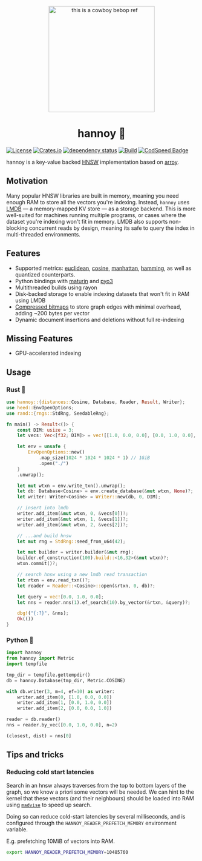 <p align="center"><img width="280px" title="this is a cowboy bebop ref" src="assets/hanoi_new.png"></a>
<h1 align="center">hannoy 🗼</h1>

[![License](https://img.shields.io/badge/license-MIT-green)](LICENSE)
[![Crates.io](https://img.shields.io/crates/v/hannoy)](https://crates.io/crates/hannoy)
[![dependency status](https://deps.rs/repo/github/nnethercott/hannoy/status.svg)](https://deps.rs/repo/github/nnethercott/hannoy)
[![Build](https://github.com/nnethercott/hannoy/actions/workflows/rust.yml/badge.svg?event=pull_request)](https://github.com/nnethercott/hannoy/actions/workflows/rust.yml)
[![CodSpeed Badge](https://img.shields.io/endpoint?url=https://codspeed.io/badge.json)](https://codspeed.io/nnethercott/hannoy)

hannoy is a key-value backed [HNSW](https://www.pinecone.io/learn/series/faiss/hnsw/) implementation based on [arroy](https://github.com/meilisearch/arroy).

## Motivation
Many popular HNSW libraries are built in memory, meaning you need enough RAM to store all the vectors you're indexing. Instead, `hannoy` uses [LMDB](https://en.wikipedia.org/wiki/Lightning_Memory-Mapped_Database) — a memory-mapped KV store — as a storage backend. This is more well-suited for machines running multiple programs, or cases where the dataset you're indexing won't fit in memory. LMDB also supports non-blocking concurrent reads by design, meaning its safe to query the index in multi-threaded environments.

## Features
- Supported metrics: [euclidean](https://en.wikipedia.org/wiki/Euclidean_distance#:~:text=In%20mathematics%2C%20the%20Euclidean%20distance,occasionally%20called%20the%20Pythagorean%20distance.), [cosine](https://en.wikipedia.org/wiki/Cosine_similarity#Cosine_distance), [manhattan](https://en.wikipedia.org/wiki/Taxicab_geometry), [hamming](https://en.wikipedia.org/wiki/Hamming_distance), as well as quantized counterparts.
- Python bindings with [maturin](https://github.com/PyO3/maturin) and [pyo3](https://github.com/PyO3/pyo3) 
- Multithreaded builds using rayon
- Disk-backed storage to enable indexing datasets that won't fit in RAM using LMDB
- [Compressed bitmaps](https://github.com/RoaringBitmap/roaring-rs) to store graph edges with minimal overhead, adding ~200 bytes per vector
- Dynamic document insertions and deletions without full re-indexing

## Missing Features
- GPU-accelerated indexing

## Usage
### Rust 🦀
```rust
use hannoy::{distances::Cosine, Database, Reader, Result, Writer};
use heed::EnvOpenOptions;
use rand::{rngs::StdRng, SeedableRng};

fn main() -> Result<()> {
    const DIM: usize = 3;
    let vecs: Vec<[f32; DIM]> = vec![[1.0, 0.0, 0.0], [0.0, 1.0, 0.0], [0.0, 0.0, 1.0]];

    let env = unsafe {
        EnvOpenOptions::new()
            .map_size(1024 * 1024 * 1024 * 1) // 1GiB
            .open("./")
    }
    .unwrap();

    let mut wtxn = env.write_txn().unwrap();
    let db: Database<Cosine> = env.create_database(&mut wtxn, None)?;
    let writer: Writer<Cosine> = Writer::new(db, 0, DIM);

    // insert into lmdb
    writer.add_item(&mut wtxn, 0, &vecs[0])?;
    writer.add_item(&mut wtxn, 1, &vecs[1])?;
    writer.add_item(&mut wtxn, 2, &vecs[2])?;

    // ...and build hnsw
    let mut rng = StdRng::seed_from_u64(42);

    let mut builder = writer.builder(&mut rng);
    builder.ef_construction(100).build::<16,32>(&mut wtxn)?;
    wtxn.commit()?;

    // search hnsw using a new lmdb read transaction
    let rtxn = env.read_txn()?;
    let reader = Reader::<Cosine>::open(&rtxn, 0, db)?;

    let query = vec![0.0, 1.0, 0.0];
    let nns = reader.nns(1).ef_search(10).by_vector(&rtxn, &query)?;

    dbg!("{:?}", &nns);
    Ok(())
}
```

### Python 🐍
```python
import hannoy
from hannoy import Metric
import tempfile

tmp_dir = tempfile.gettempdir()
db = hannoy.Database(tmp_dir, Metric.COSINE)

with db.writer(3, m=4, ef=10) as writer:
    writer.add_item(0, [1.0, 0.0, 0.0])
    writer.add_item(1, [0.0, 1.0, 0.0])
    writer.add_item(2, [0.0, 0.0, 1.0])

reader = db.reader()
nns = reader.by_vec([0.0, 1.0, 0.0], n=2)

(closest, dist) = nns[0]
```

## Tips and tricks
### Reducing cold start latencies
Search in an hnsw always traverses from the top to bottom layers of the graph, so we know a priori some vectors will be needed. We can hint to the kernel that these vectors (and their neighbours) should be loaded into RAM using [`madvise`](https://man7.org/linux/man-pages/man2/madvise.2.html) to speed up search.

Doing so can reduce cold-start latencies by several milliseconds, and is configured through the `HANNOY_READER_PREFETCH_MEMORY` environment variable.

E.g. prefetching 10MiB of vectors into RAM.
```bash
export HANNOY_READER_PREFETCH_MEMORY=10485760
```


<!-- ## ideas for improvement -->
<!-- - keep a counter of most frequently accessed nodes during build and make those entry points (e.g. use centroid-like) -->
<!-- - merge upper layers of graph if they only have one element -->
<!-- - product quantization `UnalignedVectorCodec` -->
<!-- - cache layers 1->L in RAM (speeds up M*(L-1) reads) using a hash table storing raw byte offsets and lengths -->
<!-- - *threadpool for `Reader` to parallelize searching neighbours -->
<!---->
<!-- - change Metadata.entry_points from `Vec<u32>` to a `RoaringBitmap` to avoid manually deduplicating entries -->
<!---->
<!-- - TODO: check if using \alpha sng improves recall on incremental builds, e.g. with alpha=1.2 or something (single pass not twice over) -->
<!--   - id *does* but it also increases build time (if used for entire build). also not a magic bullet. -->
<!-- - ask what's wrong with a global pool for doing vector-vector ops and sending back to search thread ? -->
<!-- - could we also reindex points on levels > 0 during incremental build ? -->
<!-- - need to try building whole index, then deleting & inserting instead of 2-phase build -->
